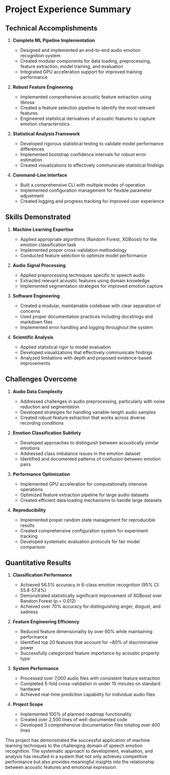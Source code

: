 # Project Experience Summary

## Technical Accomplishments

1. **Complete ML Pipeline Implementation**
   - Designed and implemented an end-to-end audio emotion recognition system
   - Created modular components for data loading, preprocessing, feature extraction, model training, and evaluation
   - Integrated GPU acceleration support for improved training performance

2. **Robust Feature Engineering**
   - Implemented comprehensive acoustic feature extraction using librosa
   - Created a feature selection pipeline to identify the most relevant features
   - Engineered statistical derivatives of acoustic features to capture emotion characteristics

3. **Statistical Analysis Framework**
   - Developed rigorous statistical testing to validate model performance differences
   - Implemented bootstrap confidence intervals for robust error estimation
   - Created visualizations to effectively communicate statistical findings

4. **Command-Line Interface**
   - Built a comprehensive CLI with multiple modes of operation
   - Implemented configuration management for flexible parameter adjustment
   - Created logging and progress tracking for improved user experience

## Skills Demonstrated

1. **Machine Learning Expertise**
   - Applied appropriate algorithms (Random Forest, XGBoost) for the emotion classification task
   - Implemented proper cross-validation methodology
   - Conducted feature selection to optimize model performance

2. **Audio Signal Processing**
   - Applied preprocessing techniques specific to speech audio
   - Extracted relevant acoustic features using domain knowledge
   - Implemented segmentation strategies for improved emotion capture

3. **Software Engineering**
   - Created a modular, maintainable codebase with clear separation of concerns
   - Used proper documentation practices including docstrings and markdown files
   - Implemented error handling and logging throughout the system

4. **Scientific Analysis**
   - Applied statistical rigor to model evaluation
   - Developed visualizations that effectively communicate findings
   - Analyzed limitations with depth and proposed evidence-based improvements

## Challenges Overcome

1. **Audio Data Complexity**
   - Addressed challenges in audio preprocessing, particularly with noise reduction and segmentation
   - Developed strategies for handling variable-length audio samples
   - Created robust feature extraction that works across diverse recording conditions

2. **Emotion Classification Subtlety**
   - Developed approaches to distinguish between acoustically similar emotions
   - Addressed class imbalance issues in the emotion dataset
   - Identified and documented patterns of confusion between emotion pairs

3. **Performance Optimization**
   - Implemented GPU acceleration for computationally intensive operations
   - Optimized feature extraction pipeline for large audio datasets
   - Created efficient data loading mechanisms to handle large datasets

4. **Reproducibility**
   - Implemented proper random state management for reproducible results
   - Created comprehensive configuration system for experiment tracking
   - Developed systematic evaluation protocols for fair model comparison

## Quantitative Results

1. **Classification Performance**
   - Achieved 56.5% accuracy in 6-class emotion recognition (95% CI: 55.8-57.4%)
   - Demonstrated statistically significant improvement of XGBoost over Random Forest (p = 0.012)
   - Achieved over 70% accuracy for distinguishing anger, disgust, and sadness

2. **Feature Engineering Efficiency**
   - Reduced feature dimensionality by over 60% while maintaining performance
   - Identified top 20 features that account for ~80% of discriminative power
   - Successfully categorized feature importance by acoustic property type

3. **System Performance**
   - Processed over 7,000 audio files with consistent feature extraction
   - Completed 5-fold cross-validation in under 15 minutes on standard hardware
   - Achieved real-time prediction capability for individual audio files

4. **Project Scope**
   - Implemented 100% of planned roadmap functionality
   - Created over 2,500 lines of well-documented code
   - Developed 3 comprehensive documentation files totaling over 400 lines

This project has demonstrated the successful application of machine learning techniques to the challenging domain of speech emotion recognition. The systematic approach to development, evaluation, and analysis has resulted in a system that not only achieves competitive performance but also provides meaningful insights into the relationship between acoustic features and emotional expression. 